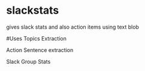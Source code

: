 # slackstats
gives slack stats and also action items using text blob

#Uses
Topics Extraction 

Action Sentence extraction 

Slack Group Stats

